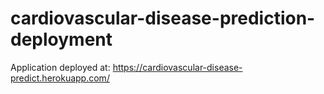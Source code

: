 # cardiovascular-disease-prediction-deployment


Application deployed at: https://cardiovascular-disease-predict.herokuapp.com/
